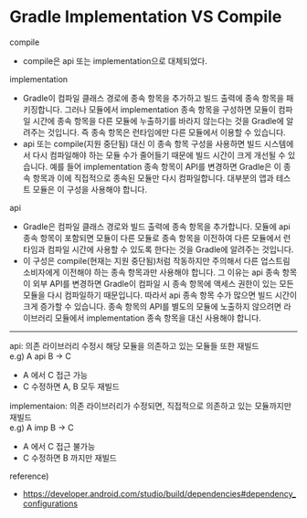 # Gradle Implementation VS Compile

compile
- compile은 api 또는 implementation으로 대체되었다.

implementation
- Gradle이 컴파일 클래스 경로에 종속 항목을 추가하고 빌드 출력에 종속 항목을 패키징합니다. 그러나 모듈에서 implementation 종속 항목을 구성하면 모듈이 컴파일 시간에 종속 항목을 다른 모듈에 누출하기를 바라지 않는다는 것을 Gradle에 알려주는 것입니다. 즉 종속 항목은 런타임에만 다른 모듈에서 이용할 수 있습니다.
- api 또는 compile(지원 중단됨) 대신 이 종속 항목 구성을 사용하면 빌드 시스템에서 다시 컴파일해야 하는 모듈 수가 줄어들기 때문에 빌드 시간이 크게 개선될 수 있습니다. 예를 들어 implementation 종속 항목이 API를 변경하면 Gradle은 이 종속 항목과 이에 직접적으로 종속된 모듈만 다시 컴파일합니다. 대부분의 앱과 테스트 모듈은 이 구성을 사용해야 합니다.

api
- Gradle은 컴파일 클래스 경로와 빌드 출력에 종속 항목을 추가합니다. 모듈에 api 종속 항목이 포함되면 모듈이 다른 모듈로 종속 항목을 이전하여 다른 모듈에서 런타임과 컴파일 시간에 사용할 수 있도록 한다는 것을 Gradle에 알려주는 것입니다.
- 이 구성은 compile(현재는 지원 중단됨)처럼 작동하지만 주의해서 다른 업스트림 소비자에게 이전해야 하는 종속 항목과만 사용해야 합니다. 그 이유는 api 종속 항목이 외부 API를 변경하면 Gradle이 컴파일 시 종속 항목에 액세스 권한이 있는 모든 모듈을 다시 컴파일하기 때문입니다. 따라서 api 종속 항목 수가 많으면 빌드 시간이 크게 증가할 수 있습니다. 종속 항목의 API를 별도의 모듈에 노출하지 않으려면 라이브러리 모듈에서 implementation 종속 항목을 대신 사용해야 합니다.

---

api: 의존 라이브러리 수정시 해당 모듈을 의존하고 있는 모듈들 또한 재빌드  
e.g) A api B -> C
- A 에서 C 접근 가능
- C 수정하면 A, B 모두 재빌드

implementaion: 의존 라이브러리가 수정되면, 직접적으로 의존하고 있는 모듈까지만 재빌드  
e.g) A imp B -> C
- A 에서 C 접근 불가능
- C 수정하면 B 까지만 재빌드


reference)
- https://developer.android.com/studio/build/dependencies#dependency_configurations
